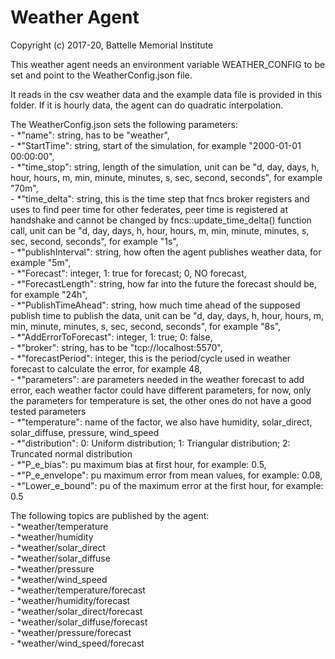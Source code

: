 # Weather Agent

Copyright (c) 2017-20, Battelle Memorial Institute

This weather agent needs an environment variable WEATHER_CONFIG to be set and point to the WeatherConfig.json file.

It reads in the csv weather data and the example data file is provided in this folder. If it is hourly data, the agent can do quadratic interpolation.

The WeatherConfig.json sets the following parameters:  
	- *"name": string, has to be "weather",  
	- *"StartTime": string, start of the simulation, for example "2000-01-01 00:00:00",  
	- *"time_stop": string, length of the simulation, unit can be "d, day, days, h, hour, hours, m, min, minute, minutes, s, sec, second, seconds", for example "70m",  
	- *"time_delta": string, this is the time step that fncs broker registers and uses to find peer time for other federates, peer time is registered at handshake and cannot be changed by fncs::update_time_delta() function call, unit can be "d, day, days, h, hour, hours, m, min, minute, minutes, s, sec, second, seconds", for example "1s",  
	- *"publishInterval": string, how often the agent publishes weather data, for example "5m",  
	- *"Forecast": integer, 1: true for forecast; 0, NO forecast,  
	- *"ForecastLength": string, how far into the future the forecast should be, for example "24h",  
	- *"PublishTimeAhead": string, how much time ahead of the supposed publish time to publish the data, unit can be "d, day, days, h, hour, hours, m, min, minute, minutes, s, sec, second, seconds", for example "8s",  
	- *"AddErrorToForecast": integer, 1: true; 0: false,  
	- *"broker": string, has to be "tcp://localhost:5570",  
	- *"forecastPeriod": integer, this is the period/cycle used in weather forecast to calculate the error, for example 48,  
	- *"parameters": are parameters needed in the weather forecast to add error, each weather factor could have different parameters, for now, only the parameters for temperature is set, the other ones do not have a good tested parameters  
		- *"temperature": name of the factor, we also have humidity, solar_direct, solar_diffuse, pressure, wind_speed  
			- *"distribution": 0: Uniform distribution; 1: Triangular distribution; 2: Truncated normal distribution  
			- *"P_e_bias": pu maximum bias at first hour, for example: 0.5,   
			- *"P_e_envelope": pu maximum error from mean values, for example: 0.08,  
			- *"Lower_e_bound": pu of the maximum error at the first hour, for example: 0.5  

The following topics are published by the agent:  
	- *weather/temperature  
	- *weather/humidity  
	- *weather/solar_direct  
	- *weather/solar_diffuse  
	- *weather/pressure  
	- *weather/wind_speed  
	- *weather/temperature/forecast  
	- *weather/humidity/forecast  
	- *weather/solar_direct/forecast  
	- *weather/solar_diffuse/forecast  
	- *weather/pressure/forecast  
	- *weather/wind_speed/forecast  
